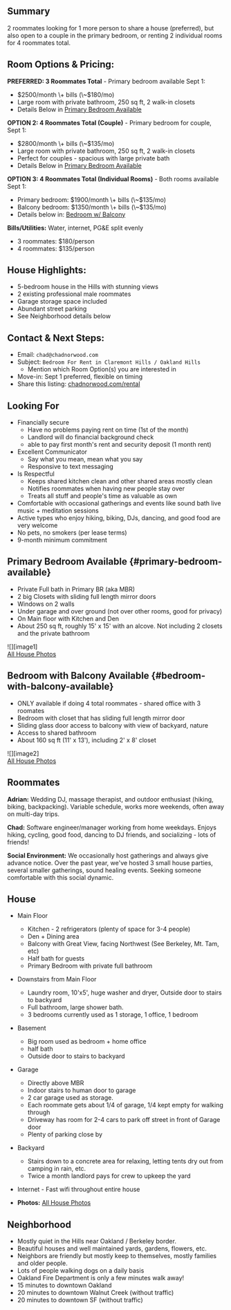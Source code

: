 ## **Summary**

2 roommates looking for 1 more person to share a house (preferred), but also open to a couple in the primary bedroom, or renting 2 individual rooms for 4 roommates total.

## **Room Options & Pricing:**

**PREFERRED: 3 Roommates Total** \- Primary bedroom available Sept 1:

* $2500/month \+ bills (\~$180/mo)  
* Large room with private bathroom, 250 sq ft, 2 walk-in closets  
* Details Below in [Primary Bedroom Available](#primary-bedroom-available)

**OPTION 2: 4 Roommates Total (Couple)** \- Primary bedroom for couple, Sept 1:

* $2800/month \+ bills (\~$135/mo)  
* Large room with private bathroom, 250 sq ft, 2 walk-in closets  
* Perfect for couples \- spacious with large private bath  
* Details Below in [Primary Bedroom Available](#primary-bedroom-available)

**OPTION 3: 4 Roommates Total (Individual Rooms)** \- Both rooms available Sept 1:

* Primary bedroom: $1900/month \+ bills (\~$135/mo)  
* Balcony bedroom: $1350/month \+ bills (\~$135/mo)  
* Details below in: [Bedroom w/ Balcony](#bedroom-with-balcony-available)

**Bills/Utilities:** Water, internet, PG\&E split evenly

* 3 roommates: $180/person  
* 4 roommates: $135/person

## **House Highlights:**

* 5-bedroom house in the Hills with stunning views  
* 2 existing professional male roommates  
* Garage storage space included  
* Abundant street parking  
* See Neighborhood details below

## **Contact & Next Steps:**

* Email: `chad@chadnorwood.com`  
* Subject: `Bedroom For Rent in Claremont Hills / Oakland Hills`  
  * Mention which Room Option(s) you are interested in  
* Move-in: Sept 1 preferred, flexible on timing  
* Share this listing: [chadnorwood.com/rental](https://chadnorwood.com/rental)

## **Looking For**

* Financially secure  
  * Have no problems paying rent on time (1st of the month)  
  * Landlord will do financial background check  
  * able to pay first month's rent and security deposit (1 month rent)  
* Excellent Communicator  
  * Say what you mean, mean what you say  
  * Responsive to text messaging  
* Is Respectful  
  * Keeps shared kitchen clean and other shared areas mostly clean  
  * Notifies roommates when having new people stay over  
  * Treats all stuff and people's time as valuable as own  
* Comfortable with occasional gatherings and events like sound bath live music \+ meditation sessions  
* Active types who enjoy hiking, biking, DJs, dancing, and good food are very welcome  
* No pets, no smokers (per lease terms)  
* 9-month minimum commitment

## **Primary Bedroom Available** {#primary-bedroom-available}

* Private Full bath in Primary BR (aka MBR)  
* 2 big Closets with sliding full length mirror doors  
* Windows on 2 walls  
* Under garage and over ground (not over other rooms, good for privacy)  
* On Main floor with Kitchen and Den  
* About 250 sq ft, roughly 15' x 15' with an alcove. Not including 2 closets and the private bathroom

![][image1]  
[All House Photos](https://photos.app.goo.gl/i1ddhJcYNHat9c6s9) 

## **Bedroom with Balcony Available** {#bedroom-with-balcony-available}

* ONLY available if doing 4 total roommates \- shared office with 3 roomates  
* Bedroom with closet that has sliding full length mirror door  
* Sliding glass door access to balcony with view of backyard, nature  
* Access to shared bathroom  
* About 160 sq ft (11' x 13'), including 2' x 8' closet

![][image2]  
[All House Photos](https://photos.app.goo.gl/i1ddhJcYNHat9c6s9) 

## **Roommates**

**Adrian:** Wedding DJ, massage therapist, and outdoor enthusiast (hiking, biking, backpacking). Variable schedule, works more weekends, often away on multi-day trips.

**Chad:** Software engineer/manager working from home weekdays. Enjoys hiking, cycling, good food, dancing to DJ friends, and socializing \- lots of friends\!

**Social Environment:** We occasionally host gatherings and always give advance notice. Over the past year, we've hosted 3 small house parties, several smaller gatherings, sound healing events. Seeking someone comfortable with this social dynamic.

## **House**

* Main Floor  
  * Kitchen \- 2 refrigerators (plenty of space for 3-4 people)  
  * Den \+ Dining area  
  * Balcony with Great View, facing Northwest (See Berkeley, Mt. Tam, etc)  
  * Half bath for guests  
  * Primary Bedroom with private full bathroom  
* Downstairs from Main Floor  
  * Laundry room, 10'x5', huge washer and dryer, Outside door to stairs to backyard  
  * Full bathroom, large shower bath.  
  * 3 bedrooms currently used as 1 storage, 1 office, 1 bedroom  
* Basement  
  * Big room used as bedroom \+ home office  
  * half bath  
  * Outside door to stairs to backyard  
* Garage  
  * Directly above MBR  
  * Indoor stairs to human door to garage  
  * 2 car garage used as storage.  
  * Each roommate gets about 1/4 of garage, 1/4 kept empty for walking through  
  * Driveway has room for 2-4 cars to park off street in front of Garage door  
  * Plenty of parking close by  
* Backyard  
  * Stairs down to a concrete area for relaxing, letting tents dry out from camping in rain, etc.  
  * Twice a month landlord pays for crew to upkeep the yard  
* Internet \- Fast wifi throughout entire house

* **Photos:** [All House Photos](https://photos.app.goo.gl/i1ddhJcYNHat9c6s9) 

## **Neighborhood**

* Mostly quiet in the Hills near Oakland / Berkeley border.  
* Beautiful houses and well maintained yards, gardens, flowers, etc.  
* Neighbors are friendly but mostly keep to themselves, mostly families and older people.  
* Lots of people walking dogs on a daily basis  
* Oakland Fire Department is only a few minutes walk away\!  
* 15 minutes to downtown Oakland  
* 20 minutes to downtown Walnut Creek (without traffic)  
* 20 minutes to downtown SF (without traffic)


